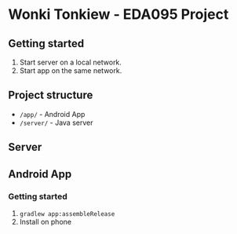 # Wonki Tonkiew - EDA095 Project

## Getting started
1. Start server on a local network.
2. Start app on the same network.

## Project structure
 * `/app/` - Android App
 * `/server/` - Java server

## Server

## Android App
### Getting started 
1. `gradlew app:assembleRelease`
2. Install on phone
